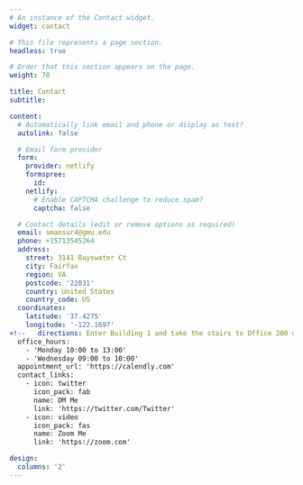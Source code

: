 ```yaml
---
# An instance of the Contact widget.
widget: contact

# This file represents a page section.
headless: true

# Order that this section appears on the page.
weight: 70

title: Contact
subtitle:

content:
  # Automatically link email and phone or display as text?
  autolink: false

  # Email form provider
  form:
    provider: netlify
    formspree:
      id:
    netlify:
      # Enable CAPTCHA challenge to reduce spam?
      captcha: false

  # Contact details (edit or remove options as required)
  email: smansur4@gmu.edu
  phone: +15713545264
  address:
    street: 3141 Bayswater Ct
    city: Fairfax
    region: VA
    postcode: '22031'
    country: United States
    country_code: US
  coordinates:
    latitude: '37.4275'
    longitude: '-122.1697'
<!--   directions: Enter Building 1 and take the stairs to Office 200 on Floor 2 -->
  office_hours:
    - 'Monday 10:00 to 13:00'
    - 'Wednesday 09:00 to 10:00'
  appointment_url: 'https://calendly.com'
  contact_links:
    - icon: twitter
      icon_pack: fab
      name: DM Me
      link: 'https://twitter.com/Twitter'
    - icon: video
      icon_pack: fas
      name: Zoom Me
      link: 'https://zoom.com'

design:
  columns: '2'
---
```

